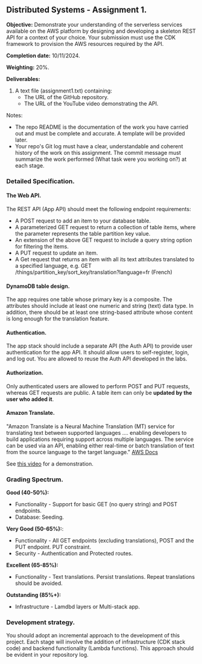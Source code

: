 ## Distributed Systems - Assignment 1.

__Objective:__ Demonstrate your understanding of the serverless services available on the AWS platform by designing and developing a skeleton REST API for a context of your choice. Your submission must use the CDK framework to provision the AWS resources required by the API. 

__Completion date:__ 10/11/2024.

__Weighting:__ 20%.

__Deliverables:__

1. A text file (assignment1.txt) containing:
   + The URL of the GitHub repository. 
   + The URL of the YouTube video demonstrating the API. 
   
Notes:
+ The repo README is the documentation of the work you have carried out and must be complete and accurate. A template will be provided later.
+ Your repo's Git log must have a clear, understandable and coherent history of the work on this assignment. The commit message must summarize the work performed (What task were you working on?) at each stage.

### Detailed Specification.

#### The Web API.

The REST API (App API) should meet the following endpoint requirements:

+ A POST request to add an item to your database table.
+ A parameterized GET request to return a collection of table items, where the parameter represents the table partition key value. 
+ An extension of the above GET request to include a query string option for filtering the items. 
+ A PUT request to update an item.
+ A Get request that returns an item with all its text attributes translated to a specified language, e.g. GET /things/partition_key/sort_key/translation?language=fr (French)

#### DynamoDB table design.
The app requires one table whose primary key is a composite. The attributes should include at least one numeric and string (text) data type. In addition, there should be at least one string-based attribute whose content is long enough for the translation feature.

#### Authentication. 
The app stack should include a separate API (the Auth API) to provide user authentication for the app API. It should allow users to self-register, login, and log out. You are allowed to reuse the Auth API developed in the labs.

#### Authorization.
Only authenticated users are allowed to perform POST and PUT requests, whereas GET requests are public. A table item can only be __updated by the user who added it__. 

#### Amazon Translate.
"Amazon Translate is a Neural Machine Translation (MT) service for translating text between supported languages .... enabling developers to build applications requiring support across multiple languages. The service can be used via an API, enabling either real-time or batch translation of text from the source language to the target language." [AWS Docs][translate]

See [this video][demo] for a demonstration.

### Grading Spectrum.

__Good (40-50%):__

+ Functionality - Support for basic GET (no query string) and POST endpoints.
+ Database: Seeding.

__Very Good (50-65%):__:

+ Functionality - All GET endpoints (excluding translations), POST and the PUT endpoint. PUT constraint.
+ Security - Authentication and Protected routes.

__Excellent (65-85%):__

+ Functionality - Text translations. Persist translations. Repeat translations should be avoided.

__Outstanding (85%+):__

+ Infrastructure - Lamdbd layers or Multi-stack app.

### Development strategy.
You should adopt an incremental approach to the development of this project. Each stage will involve the addition of infrastructure (CDK stack code) and backend functionality (Lambda functions). This approach should be evident in your repository log.

[translate]: https://docs.aws.amazon.com/translate/latest/dg/what-is.html
[demo]: https://completecoding.io/typescript-translation-api/

